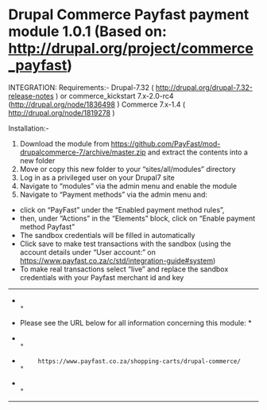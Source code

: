 Drupal Commerce Payfast payment module 1.0.1 (Based on:  http://drupal.org/project/commerce_payfast)
=============================================

INTEGRATION:
Requirements:-
Drupal-7.32 ( http://drupal.org/drupal-7.32-release-notes ) or commerce_kickstart 7.x-2.0-rc4 (http://drupal.org/node/1836498 )
Commerce 7.x-1.4 ( http://drupal.org/node/1819278 )

Installation:-
1. Download the module from https://github.com/PayFast/mod-drupalcommerce-7/archive/master.zip and extract the contents into a new folder
2. Move or copy this new folder to your “sites/all/modules” directory
3. Log in as a privileged user on your Drupal7 site
4. Navigate to “modules” via the admin menu and enable the module
5. Navigate to “Payment methods” via the admin menu and:
- click on “PayFast” under the “Enabled payment method rules”,
- then, under “Actions” in the “Elements” block, click on “Enable payment method Payfast”
- The sandbox credentials will be filled in automatically
- Click save to make test transactions with the sandbox (using the account details under “User account:” on https://www.payfast.co.za/c/std/integration-guide#system)
- To make real transactions select “live” and replace the sandbox credentials with your Payfast merchant id and key

******************************************************************************
*                                                                            *
*    Please see the URL below for all information concerning this module:    *
*                                                                            *
*          https://www.payfast.co.za/shopping-carts/drupal-commerce/         *
*                                                                            *
******************************************************************************
